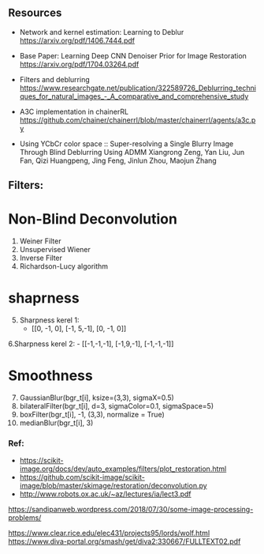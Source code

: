 ## Resources

- Network and kernel estimation: Learning to Deblur
	https://arxiv.org/pdf/1406.7444.pdf

- Base Paper: Learning Deep CNN Denoiser Prior for Image Restoration
	https://arxiv.org/pdf/1704.03264.pdf

- Filters and deblurring
	https://www.researchgate.net/publication/322589726_Deblurring_techniques_for_natural_images_-_A_comparative_and_comprehensive_study

- A3C implementation in chainerRL
	https://github.com/chainer/chainerrl/blob/master/chainerrl/agents/a3c.py


- Using YCbCr color space ::
Super-resolving a Single Blurry Image Through Blind Deblurring Using ADMM
Xiangrong Zeng, Yan Liu, Jun Fan, Qizi Huangpeng, Jing Feng, Jinlun Zhou, Maojun Zhang



## Filters:

# Non-Blind Deconvolution 
1. Weiner Filter
2. Unsupervised Wiener
3. Inverse Filter
4. Richardson-Lucy algorithm 

# shaprness
5. Sharpness kerel 1: 
	- [[0, -1, 0], [-1, 5,-1], [0, -1, 0]]
	
6.Sharpness kerel 2:
	- [[-1,-1,-1], [-1,9,-1], [-1,-1,-1]]

# Smoothness
7. GaussianBlur(bgr_t[i], ksize=(3,3), sigmaX=0.5)
8. bilateralFilter(bgr_t[i], d=3, sigmaColor=0.1, sigmaSpace=5)
9. boxFilter(bgr_t[i], -1, (3,3), normalize = True)
10. medianBlur(bgr_t[i], 3)

### Ref:
- https://scikit-image.org/docs/dev/auto_examples/filters/plot_restoration.html
- https://github.com/scikit-image/scikit-image/blob/master/skimage/restoration/deconvolution.py
- http://www.robots.ox.ac.uk/~az/lectures/ia/lect3.pdf


https://sandipanweb.wordpress.com/2018/07/30/some-image-processing-problems/

https://www.clear.rice.edu/elec431/projects95/lords/wolf.html
https://www.diva-portal.org/smash/get/diva2:330667/FULLTEXT02.pdf